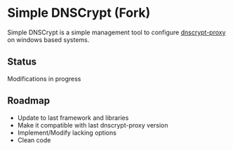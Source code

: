 # Simple DNSCrypt (Fork)
Simple DNSCrypt is a simple management tool to configure [dnscrypt-proxy](https://github.com/jedisct1/dnscrypt-proxy) on windows based systems. 

## Status
Modifications in progress

## Roadmap
* Update to last framework and libraries
* Make it compatible with last dnscrypt-proxy version
* Implement/Modify lacking options
* Clean code
